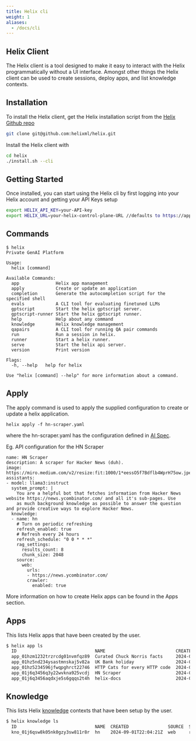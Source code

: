 ```yaml
---
title: Helix cli
weight: 1
aliases:
  - /docs/cli
---
```



## Helix Client

The Helix client is a tool designed to make it easy to interact with the Helix programmatically without a UI interface. Amongst other things the Helix client can be used to create sessions, deploy apps, and list knowledge contexts.

## Installation

To install the Helix client, get the Helix installation script from the [Helix Github repo](https://github.com/helixml/helix)

```bash
git clone git@github.com:helixml/helix.git
```

Install the Helix client with
```bash
cd helix
./install.sh --cli
```


## Getting Started

Once installed, you can start using the Helix cli by first logging into your Helix account and getting your API Keys setup

```bash
export HELIX_API_KEY=your-API-key
export HELIX_URL=your-helix-control-plane-URL //defaults to https://app.tryhelix.ai/
```

## Commands

```
$ helix
Private GenAI Platform

Usage:
  helix [command]

Available Commands:
  app              Helix app management
  apply            Create or update an application
  completion       Generate the autocompletion script for the specified shell
  evals            A CLI tool for evaluating finetuned LLMs
  gptscript        Start the helix gptscript server.
  gptscript-runner Start the helix gptscript runner.
  help             Help about any command
  knowledge        Helix knowledge management
  qapairs          A CLI tool for running QA pair commands
  run              Run a session in helix.
  runner           Start a helix runner.
  serve            Start the helix api server.
  version          Print version

Flags:
  -h, --help   help for helix

Use "helix [command] --help" for more information about a command.
```

## Apply

The apply command is used to apply the supplied configuration to create or update a helix application.

```shell
helix apply -f hn-scraper.yaml
```
where the hn-scraper.yaml has the configuration defined in [AI Spec](https://aispec.org/).

Eg. API configuration for the HN Scraper
```
name: HN Scraper
description: A scraper for Hacker News (duh).
image: https://miro.medium.com/v2/resize:fit:1000/1*eessO5f7Bdflb4WprH75ow.jpeg
assistants:
- model: llama3:instruct
  system_prompt: |
    You are a helpful bot that fetches information from Hacker News website https://news.ycombinator.com/ and all it's sub-pages. Use
    as much background knowledge as possible to answer the question and provide creative ways to explore Hacker News.
  knowledge:
  - name: hn
    # Turn on periodic refreshing
    refresh_enabled: true
    # Refresh every 24 hours
    refresh_schedule: "0 0 * * *"
    rag_settings:
      results_count: 8
      chunk_size: 2048
    source:
      web:
        urls:
        - https://news.ycombinator.com/
        crawler:
          enabled: true
```

More information on how to create Helix apps can be found in the Apps section.

## Apps

This lists Helix apps that have been created by the user.

```bash
$ helix app ls
  ID                              NAME                           CREATED              SOURCE
  app_01hzm1232trzrcdg01nvmfqz89  Curated Chuck Norris facts     2024-06-05 10:53:19  github
  app_01hz5nd234ysastmnskaj5v82a  UK Bank holiday                2024-05-30 21:10:13  github
  app_01hz5234596jfwqpghrct22746  HTTP Cats for every HTTP code  2024-05-30 15:25:20  github
  app_01j6q3456q3y22wvkna925vcdj  HN Scraper                     2024-09-01 22:04:19  github
  app_01j6q3456aqdxje5s6gqqs2t4h  helix-docs                     2024-09-01 18:35:10  helix

```

## Knowledge

This lists Helix [knowledge](https://docs.helix.ml/helix/develop/knowledge/) contexts that have been setup by the user.

```bash
$ helix knowledge ls
  ID                              NAME  CREATED               SOURCE  STATE  REFRESH  SCHEDULE   NEXT RUN  VERSION              SIZE
  kno_01j6qsw8k05nk0gzy3sw811r8r  hn    2024-09-01T22:04:21Z  web     ready  true     0 0 * * *            2024-09-02_00-00-00  616 kB

```


